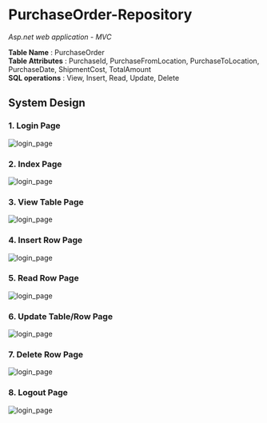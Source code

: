# PurchaseOrder-Repository
 *Asp.net web application - MVC*

**Table Name** : PurchaseOrder <br>
**Table Attributes** : PurchaseId, PurchaseFromLocation, PurchaseToLocation, PurchaseDate, ShipmentCost, TotalAmount <br>
**SQL operations** : View, Insert, Read, Update, Delete <br>

## System Design
### **1. Login Page** <br>
   ![login_page](/assets/images/login_page.png) <br>
   
### **2. Index Page** <br>
   ![login_page](/assets/images/index_page.png) <br>
   
### **3. View Table Page** <br>
   ![login_page](/assets/images/view_table_page.png) <br>
   
### **4. Insert Row Page** <br>
   ![login_page](/assets/images/create_row_page.png) <br>
   
### **5. Read Row Page** <br>
   ![login_page](/assets/images/read_row_page.png) <br>
   
### **6. Update Table/Row Page** <br>
   ![login_page](/assets/images/update_row_table_page.png) <br>
   
### **7. Delete Row Page**<br>
   ![login_page](/assets/images/delete_row_page.png) <br>
   
### **8. Logout Page** <br>
   ![login_page](/assets/images/logout_page.png) <br>
